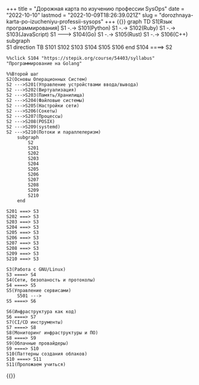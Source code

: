 +++
title = "Дорожная карта по изучению профессии SysOps"
date = "2022-10-10"
lastmod = "2022-10-09T18:26:39.021Z"
slug = "dorozhnaya-karta-po-izucheniyu-professii-sysops"
+++
{{<mermaid>}}
    graph TD
    S1[Язык программирования]
    S1 -.-> S101(Python)
    S1 -.-> S102(Ruby)
    S1 -.-> S103(JavaScript)
    S1 ---> S104(Go)
    S1 -.-> S105(Rust)
    S1 -.-> S106(C++)
        subgraph  
            S1
            direction TB 
            S101 
            S102
            S103
            S104
            S105
            S106
        end
    S104 ====> S2

    %%click S104 "https://stepik.org/course/54403/syllabus" "Программирование на Golang"
    
    %%Второй шаг
    S2(Основы Операционных Систем)
    S2 --->S201(Управление устройствами ввода/вывода)
    S2 --->S202(Виртуализация)
    S2 --->S203(Память/Хранилища)
    S2 --->S204(Файловые системы)
    S2 --->S205(Настройки сети)
    S2 --->S206(Сокеты)
    S2 --->S207(Процессы)
    S2 --->S208(POSIX)
    S2 --->S209(systemd)
    S2 --->S210(Потоки и параллелеризм)
        subgraph  
            S2
            S201
            S202
            S203
            S204
            S205
            S206
            S207
            S208
            S209
            S210
        end

    S201 ===> S3
    S202 ===> S3
    S203 ===> S3
    S204 ===> S3
    S205 ===> S3
    S206 ===> S3
    S207 ===> S3
    S208 ===> S3
    S209 ===> S3
    S210 ===> S3

    S3(Работа с GNU/Linux)
    S3 ====> S4
    S4(Сети, безопаность и протоколы)
    S4 ====> S5
    S5(Управление сервисами)
        S501 --->
    S5 ====> S6

    S6(Инфраструктура как код)
    S6 ====> S7
    S7(CI/CD инструменты)
    S7 ====> S8
    S8(Мониторинг инфраструктуры и ПО)
    S8 ====> S9
    S9(Облачные провайдеры)
    S9 ====> S10
    S10(Паттерны создания облаков)
    S10 ====> S11
    S11(Проложаем учиться)
{{</mermaid>}}